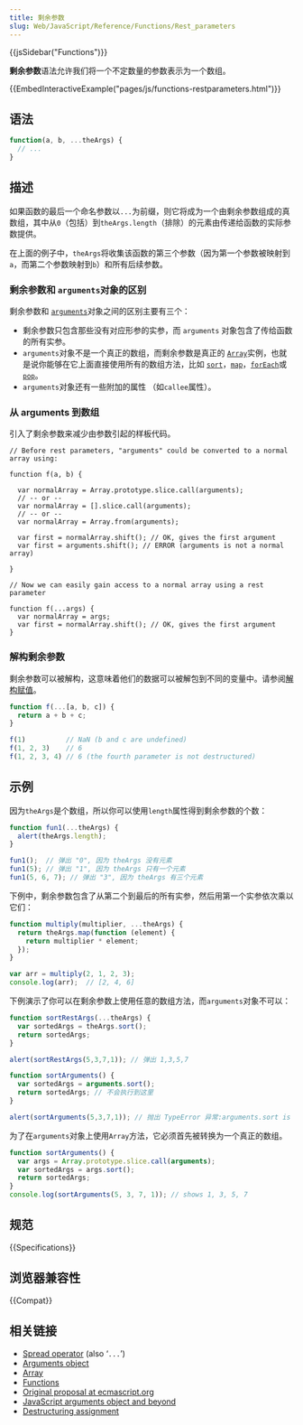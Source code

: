 ```yaml
---
title: 剩余参数
slug: Web/JavaScript/Reference/Functions/Rest_parameters
---
```

{{jsSidebar("Functions")}}

**剩余参数**语法允许我们将一个不定数量的参数表示为一个数组。

{{EmbedInteractiveExample("pages/js/functions-restparameters.html")}}

## 语法

```js
function(a, b, ...theArgs) {
  // ...
}
```

## 描述

如果函数的最后一个命名参数以`...`为前缀，则它将成为一个由剩余参数组成的真数组，其中从`0`（包括）到`theArgs.length`（排除）的元素由传递给函数的实际参数提供。

在上面的例子中，`theArgs`将收集该函数的第三个参数（因为第一个参数被映射到`a`，而第二个参数映射到`b`）和所有后续参数。

### 剩余参数和 `arguments`对象的区别

剩余参数和 [`arguments`](/zh-CN/JavaScript/Reference/Functions_and_function_scope/arguments)对象之间的区别主要有三个：

- 剩余参数只包含那些没有对应形参的实参，而 `arguments` 对象包含了传给函数的所有实参。
- `arguments`对象不是一个真正的数组，而剩余参数是真正的 [`Array`](/zh-CN/JavaScript/Reference/Global_Objects/Array)实例，也就是说你能够在它上面直接使用所有的数组方法，比如 [`sort`](/zh-CN/JavaScript/Reference/Global_Objects/Array/sort)，[`map`](/zh-CN/JavaScript/Reference/Global_Objects/Array/map)，[`forEach`](/zh-CN/JavaScript/Reference/Global_Objects/Array/forEach)或[`pop`](/zh-CN/JavaScript/Reference/Global_Objects/Array/pop)。
- `arguments`对象还有一些附加的属性 （如`callee`属性）。

### 从 arguments 到数组

引入了剩余参数来减少由参数引起的样板代码。

```plain
// Before rest parameters, "arguments" could be converted to a normal array using:

function f(a, b) {

  var normalArray = Array.prototype.slice.call(arguments);
  // -- or --
  var normalArray = [].slice.call(arguments);
  // -- or --
  var normalArray = Array.from(arguments);

  var first = normalArray.shift(); // OK, gives the first argument
  var first = arguments.shift(); // ERROR (arguments is not a normal array)

}

// Now we can easily gain access to a normal array using a rest parameter

function f(...args) {
  var normalArray = args;
  var first = normalArray.shift(); // OK, gives the first argument
}
```

### 解构剩余参数

剩余参数可以被解构，这意味着他们的数据可以被解包到不同的变量中。请参阅[解构赋值](/zh-CN/docs/Web/JavaScript/Reference/Operators/Destructuring_assignment)。

```js
function f(...[a, b, c]) {
  return a + b + c;
}

f(1)          // NaN (b and c are undefined)
f(1, 2, 3)    // 6
f(1, 2, 3, 4) // 6 (the fourth parameter is not destructured)
```

## 示例

因为`theArgs`是个数组，所以你可以使用`length`属性得到剩余参数的个数：

```js
function fun1(...theArgs) {
  alert(theArgs.length);
}

fun1();  // 弹出 "0", 因为 theArgs 没有元素
fun1(5); // 弹出 "1", 因为 theArgs 只有一个元素
fun1(5, 6, 7); // 弹出 "3", 因为 theArgs 有三个元素
```

下例中，剩余参数包含了从第二个到最后的所有实参，然后用第一个实参依次乘以它们：

```js
function multiply(multiplier, ...theArgs) {
  return theArgs.map(function (element) {
    return multiplier * element;
  });
}

var arr = multiply(2, 1, 2, 3);
console.log(arr);  // [2, 4, 6]
```

下例演示了你可以在剩余参数上使用任意的数组方法，而`arguments`对象不可以：

```js
function sortRestArgs(...theArgs) {
  var sortedArgs = theArgs.sort();
  return sortedArgs;
}

alert(sortRestArgs(5,3,7,1)); // 弹出 1,3,5,7

function sortArguments() {
  var sortedArgs = arguments.sort();
  return sortedArgs; // 不会执行到这里
}

alert(sortArguments(5,3,7,1)); // 抛出 TypeError 异常:arguments.sort is not a function
```

为了在`arguments`对象上使用`Array`方法，它必须首先被转换为一个真正的数组。

```js
function sortArguments() {
  var args = Array.prototype.slice.call(arguments);
  var sortedArgs = args.sort();
  return sortedArgs;
}
console.log(sortArguments(5, 3, 7, 1)); // shows 1, 3, 5, 7
```

## 规范

{{Specifications}}

## 浏览器兼容性

{{Compat}}

## 相关链接

- [Spread operator](https://developer.mozilla.org/zh-CN/docs/Web/JavaScript/Reference/Operators/Spread_operator) (also ‘`...`’)
- [Arguments object](https://developer.mozilla.org/zh-CN/docs/Web/JavaScript/Reference/Functions/arguments)
- [Array](https://developer.mozilla.org/zh-CN/docs/Web/JavaScript/Reference/Global_Objects/Array)
- [Functions](https://developer.mozilla.org/zh-CN/docs/Web/JavaScript/Reference/Functions)
- [Original proposal at ecmascript.org](http://wiki.ecmascript.org/doku.php?id=harmony:rest_parameters)
- [JavaScript arguments object and beyond](http://javascriptweblog.wordpress.com/2011/01/18/javascripts-arguments-object-and-beyond/)
- [Destructuring assignment](https://developer.mozilla.org/zh-CN/docs/Web/JavaScript/Reference/Operators/Destructuring_assignment)

